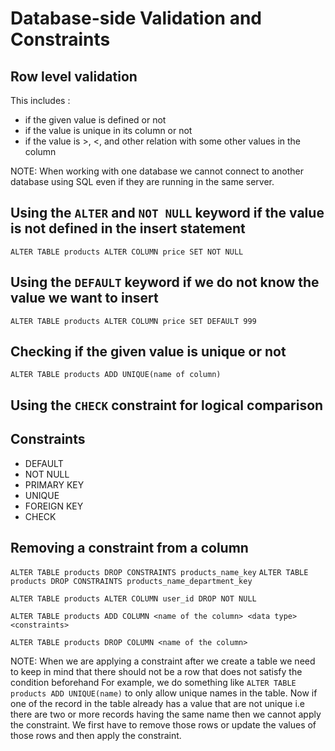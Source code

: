 # Database-side Validation and Constraints 

## Row level validation 
This includes :
- if the given value is defined or not 
- if the value is unique in its column or not
- if the value is >, <, and other relation with some other values in the column 

NOTE: When working with one database we cannot connect to another database using SQL even if they are running in the same server.

## Using the `ALTER` and `NOT NULL` keyword if the value is not defined in the insert statement
`ALTER TABLE products ALTER COLUMN price SET NOT NULL`

## Using the `DEFAULT` keyword if we do not know the value we want to insert 
`ALTER TABLE products ALTER COLUMN price SET DEFAULT 999`

## Checking if the given value is unique or not
`ALTER TABLE products ADD UNIQUE(name of column)`

## Using the `CHECK` constraint for logical comparison

## Constraints 
- DEFAULT
- NOT NULL
- PRIMARY KEY
- UNIQUE
- FOREIGN KEY
- CHECK


## Removing a constraint from a column
`ALTER TABLE products DROP CONSTRAINTS products_name_key`
`ALTER TABLE products DROP CONSTRAINTS products_name_department_key`

`ALTER TABLE products ALTER COLUMN user_id DROP NOT NULL`

`ALTER TABLE products ADD COLUMN <name of the column> <data type> <constraints>`

`ALTER TABLE products DROP COLUMN <name of the column>`


NOTE: When we are applying a constraint after we create a table we need to keep in mind that there should not be a row that does not satisfy the condition beforehand
For example, we do something like `ALTER TABLE products ADD UNIQUE(name)` to only allow unique names in the table. Now if one of the record in the table already has a value that are not unique i.e there are two or more records having the same name then we cannot apply the constraint. We first have to remove those rows or update the values of those rows and then apply the constraint.
